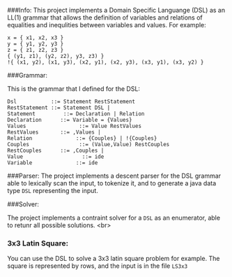 ###Info:
This project implements a Domain Specific Languange (DSL) as an LL(1) grammar that allows the definition of variables and relations of equalities and inequlities between variables and values. For example:
 ```
x = { x1, x2, x3 }
y = { y1, y2, y3 }
z = { z1, z2, z3 }
{ (y1, z1), (y2, z2), y3, z3) }
!{ (x1, y2), (x1, y3), (x2, y1), (x2, y3), (x3, y1), (x3, y2) } 
 ```
###Grammar:

This is the grammar that I defined for the DSL:

 ```
Dsl           ::= Statement RestStatement
RestStatement ::= Statement DSL | 
Statement 		  ::= Declaration | Relation
Declaration 	 ::= Variable = {Values}
Values 				   ::= Value RestValues
RestValues 		 ::= ,Values | 
Relation 			  ::= {Couples} | !{Couples}
Couples 			   ::= (Value,Value) RestCouples
RestCouples 	 ::= ,Couples |
Value 				    ::= ide
Variable 			  ::= ide

```

###Parser:
The project implements a descent parser for the DSL grammar able to lexically scan the input, to tokenize it, and to generate a java data type `DSL` representing the input.

###Solver:

The project implements a contraint solver for a `DSL` as an enumerator, able to retunr all possible solutions. <br\>

### 3x3 Latin Square:
You can use the DSL to solve a 3x3 latin square problem for example. The square is represented by rows, and the input is in the file `LS3x3`
 

